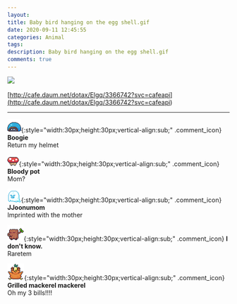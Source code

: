 ```yaml
---
layout: 
title: Baby bird hanging on the egg shell.gif
date: 2020-09-11 12:45:55
categories: Animal
tags: 
description: Baby bird hanging on the egg shell.gif
comments: true
---
```


![](https://blog.kakaocdn.net/dn/bgRQ0g/btqHZHYm7hw/HDkWrChOLaKIiNxfkGEK4k/img.gif)

[http://cafe.daum.net/dotax/Elgq/3366742?svc=cafeapi](<http://cafe.daum.net/dotax/Elgq/3366742?svc=cafeapi>)

* * *

![comment](/assets/character/turtle.png){:style="width:30px;height:30px;vertical-align:sub;" .comment_icon} **Boogie**  
Return my helmet   
  
![comment](/assets/character/mushroom.png){:style="width:30px;height:30px;vertical-align:sub;" .comment_icon} **Bloody pot**  
Mom?   
  
![comment](/assets/character/ghost.png){:style="width:30px;height:30px;vertical-align:sub;" .comment_icon} **JJoonumom**  
Imprinted with the mother   
  
![comment](/assets/character/trunk.png){:style="width:30px;height:30px;vertical-align:sub;" .comment_icon} **I don't know.**  
Raretem   
  
![comment](/assets/character/bird.png){:style="width:30px;height:30px;vertical-align:sub;" .comment_icon} **Grilled mackerel mackerel**  
Oh my 3 bills!!!!   
  


